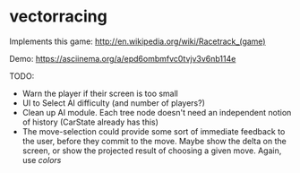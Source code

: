 vectorracing
============

Implements this game:
http://en.wikipedia.org/wiki/Racetrack_(game)

Demo:
https://asciinema.org/a/epd6ombmfvc0tvjv3v6nb114e

TODO:

* Warn the player if their screen is too small
* UI to Select AI difficulty (and number of players?)
* Clean up AI module.  Each tree node doesn't need an independent notion of history (CarState already has this)
* The move-selection could provide some sort of immediate feedback to the user, before they commit to the move.  Maybe show the delta on the screen, or show the projected result of choosing a given move.  Again, use *colors*
